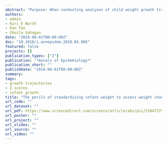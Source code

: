 ```yaml
---
abstract: "Purpose: When conducting analyses of child weight growth trajectories, researchers commonly use Z-scores from a standard instead of the observed weights. However, these Z-scores, calculated from cross-sectional data, may introduce methodological limitations when used in the context of longitudinal analyses. We assessed analytic limitations when analyzing infant growth data with three anthropometric measures: weight and the corresponding Z-scores and percentiles from a standard. Methods: We undertook a series of Monte Carlo simulations and compared tests of differences in postnatal weight change across time (growth velocity) between two exposure groups. Models with the observed weight outcome were compared to the corresponding weight World Health Organization (WHO) Z-score or weight percentile outcomes. We calculated power, type I error, and median product term coefficient estimates to assess differences between the models. Results: There was lower power to detect velocity differences across exposure groups for WHO Z-scores and percentiles as outcomes compared to the use of observed weight values. We also noted instances in which velocity differences between exposed and unexposed groups were in the opposite direction in analyses with WHO Z-score outcomes. Conclusions: In our simulations of infant weight velocity differences across exposure groups, we observed lower power and effect inconsistencies when applying a standard-derived Z-score transformation. These results emphasize the need for careful consideration of the appropriate scale when assessing infant growth trajectories across categorical groups."
authors:
- admin
- Kari E North
- Ran Tao
- Sheila Gahagan
date: "2018-08-01T00:00:00Z"
doi: "10.1016/j.annepidem.2018.04.006"
featured: false
projects: []
publication_types: ["2"]
publication: '*Annals of Epidemiology*'
publication_short: ""
publishDate: "2018-08-01T00:00:00Z"
summary: 
tags:
- growth trajectories
- Z-scores
- infant growth
title: "The perils of standardizing infant weight to assess weight change differences across exposure groups"
url_code: ""
url_dataset: ""
url_pdf: https://www.sciencedirect.com/science/article/abs/pii/S1047279718300772?via%3Dihub
url_poster: ""
url_project: ""
url_slides: ""
url_source: ""
url_video: ""
---
```

